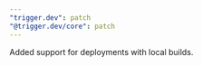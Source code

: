 ```yaml
---
"trigger.dev": patch
"@trigger.dev/core": patch
---
```


Added support for deployments with local builds.
